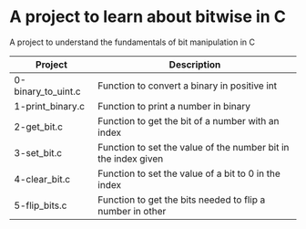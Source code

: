 # A project to learn about bitwise in C
A project to understand the fundamentals of bit
manipulation in C

| Project | Description |
|---------|-------------|
| 0-binary_to_uint.c | Function to convert a binary in positive int |
| 1-print_binary.c | Function to print a number in binary |
| 2-get_bit.c | Function to get the bit of a number with an index |
| 3-set_bit.c | Function to set the value of the number bit in the index given |
| 4-clear_bit.c | Function to set the value of a bit to 0 in the index |
| 5-flip_bits.c | Function to get the bits needed to flip a number in other |
